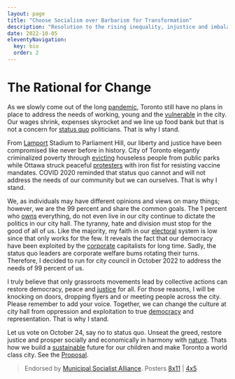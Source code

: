 ```yaml
---
layout: page
title: "Choose Socialism over Barbarism for Transformation"
description: "Resolution to the rising inequality, injustice and imbalance of democratic electoral system"
date: 2022-10-05
eleventyNavigation:
  key: bio
  order: 2
---
```


# The Rational for Change

As we slowly come out of the long [pandemic](https://www.canada.ca/en/public-health/services/diseases/2019-novel-coronavirus-infection.html), Toronto still have no plans in place to address the needs of working, young
and the [vulnerable](https://www.homelesshub.ca/resource/opportunity-knocks-prioritizing-canada’s-most-vulnerable-youth)
in the city. Our wages shrink, expenses skyrocket and we line up food bank but that is
not a concern for [status quo](https://canadiandimension.com/articles/view/the-return-of-fascism) politicians. That is why I stand.

From
[Lamport](https://www.cbc.ca/news/canada/toronto/lamport-stadium-encampment-homelessness-toronto-1.6110697) Stadium to Parliament Hill, our liberty and justice have been compromised like never before in history. City of Toronto elegantly criminalized poverty through [evicting](https://www.cp24.com/news/video-shows-police-storming-toronto-apartment-during-single-dad-s-eviction-1.5377907?cache=ifpvdgct) houseless people from public parks while Ottawa struck peaceful [protesters](https://ottawa.ctvnews.ca/ontario-police-watchdog-investigating-use-of-horses-non-lethal-rounds-at-ottawa-protest-clearing-1.5788915) with iron fist for resisting vaccine mandates. COVID 2020 reminded that status quo cannot and will not address the needs of our community but we can ourselves. That is why I stand.

We, as individuals may have different opinions and views on many things;
however, we are the 99 percent and share the common goals. The 1 percent who
[owns](https://globalnews.ca/news/7950579/developer-buy-1-billion-homes-canada-housing-market/) everything, do not even live in our city continue to dictate the politics in our city hall. The tyranny, hate and division must stop for the good of all of us. Like the majority, my faith in our [electoral](https://www.ourcommons.ca/content/Committee/421/ERRE/Brief/BR8550163/br-external/McCullochStephen-e.pdf) system is low since that only works for the few. It reveals the fact that our democracy have been exploited by the [corporate](https://acorncanada.org/news/blogto-all-toronto-city-council-alleged-have-accepted-donations-developers/)
capitalists for long time. Sadly, the status quo leaders are corporate welfare
bums rotating their turns. Therefore, I decided to run for city council in
October 2022 to address the needs of 99 percent of us.

I truly believe that only grassroots movements lead by collective actions can
restore democracy, peace and [justice](https://www.justice4workers.org) for all. For those
reasons, I will be knocking on doors, dropping flyers and or meeting people
across the city. Please remember to add your voice. Together, we can change
the culture at city hall from oppression and exploitation to true [democracy](https://www.democracyatwork.info) and representation. That is why I stand.

Let us vote on October 24, say no to status quo. Unseat the greed, restore
justice and prosper socially and economically in harmony with
[nature](https://ecojustice.ca). Thats how we build a [sustainable](https://www.un.org/sustainabledevelopment/development-agenda/) future for our children and make Toronto a world class city. See the [Proposal](https://github.com/kiri-vadivelu/project-108/blob/main/src/assets/docs/peoples-platform.pdf).

> Endorsed by [Municipal Socialist Alliance](https://municipal.socialistalliance.ca). Posters [8x11](https://github.com/kiri-vadivelu/project-108/blob/main/src/assets/docs/8x11.pdf) | [4x5](https://github.com/kiri-vadivelu/project-108/blob/main/src/assets/docs/4x5.pdf)
